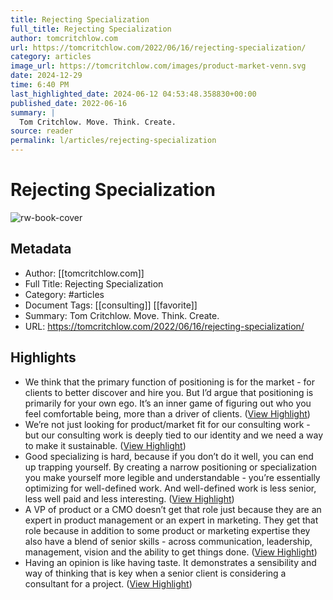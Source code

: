 ```yaml
---
title: Rejecting Specialization
full_title: Rejecting Specialization
author: tomcritchlow.com
url: https://tomcritchlow.com/2022/06/16/rejecting-specialization/
category: articles
image_url: https://tomcritchlow.com/images/product-market-venn.svg
date: 2024-12-29
time: 6:40 PM
last_highlighted_date: 2024-06-12 04:53:48.358830+00:00
published_date: 2022-06-16
summary: |
  Tom Critchlow. Move. Think. Create.
source: reader
permalink: l/articles/rejecting-specialization
---
```

# Rejecting Specialization

![rw-book-cover](https://tomcritchlow.com/images/product-market-venn.svg)

## Metadata
- Author: [[tomcritchlow.com]]
- Full Title: Rejecting Specialization
- Category: #articles
- Document Tags: [[consulting]] [[favorite]] 
- Summary: Tom Critchlow. Move. Think. Create.
- URL: https://tomcritchlow.com/2022/06/16/rejecting-specialization/

## Highlights
- We think that the primary function of positioning is for the market - for clients to better discover and hire you. But I’d argue that positioning is primarily for your own ego. It’s an inner game of figuring out who you feel comfortable being, more than a driver of clients. ([View Highlight](https://read.readwise.io/read/01j04kwbjydhqaj5zh8mfsz0aa))
- We’re not just looking for product/market fit for our consulting work - but our consulting work is deeply tied to our identity and we need a way to make it sustainable. ([View Highlight](https://read.readwise.io/read/01j04ky5dh8grscm3bkrdpbnkz))
- Good specializing is hard, because if you don’t do it well, you can end up trapping yourself. By creating a narrow positioning or specialization you make yourself more legible and understandable - you’re essentially optimizing for well-defined work. And well-defined work is less senior, less well paid and less interesting. ([View Highlight](https://read.readwise.io/read/01j04kzzcae63s2254pfsmgrxr))
- A VP of product or a CMO doesn’t get that role just because they are an expert in product management or an expert in marketing. They get that role because in addition to some product or marketing expertise they also have a blend of senior skills - across communication, leadership, management, vision and the ability to get things done. ([View Highlight](https://read.readwise.io/read/01j04m1yzz9kjateshqf56r88w))
- Having an opinion is like having taste. It demonstrates a sensibility and way of thinking that is key when a senior client is considering a consultant for a project. ([View Highlight](https://read.readwise.io/read/01j05cq0wwktvfrtrqvbeth9rm))


